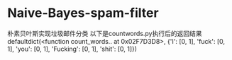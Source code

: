 # Naive-Bayes-spam-filter
朴素贝叶斯实现垃圾邮件分类
以下是countwords.py执行后的返回结果
defaultdict(<function count_words.<locals>.<lambda> at 0x02F7D3D8>, {'I': [0, 1], 'fuck': [0, 1], 'you': [0, 1], 'Fucking': [0, 1], 'shit': [0, 1]})
